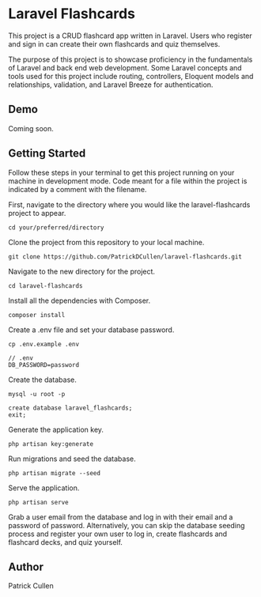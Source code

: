 # Laravel Flashcards

This project is a CRUD flashcard app written in Laravel. Users who register and sign in 
can create their own flashcards and quiz themselves.

The purpose of this project is to showcase proficiency in the fundamentals of Laravel 
and back end web development. Some Laravel concepts and tools used for this project 
include routing, controllers, Eloquent models and relationships, validation, and 
Laravel Breeze for authentication.

## Demo

Coming soon.

## Getting Started

Follow these steps in your terminal to get this project running on your machine in development mode.
Code meant for a file within the project is indicated by a comment with the filename.

First, navigate to the directory where you would like the laravel-flashcards project to appear.

```
cd your/preferred/directory
```

Clone the project from this repository to your local machine.

```
git clone https://github.com/PatrickDCullen/laravel-flashcards.git
```

Navigate to the new directory for the project.

```
cd laravel-flashcards
```

Install all the dependencies with Composer.

```
composer install
```

Create a .env file and set your database password.

```
cp .env.example .env
```
```
// .env
DB_PASSWORD=password
```

Create the database.

```
mysql -u root -p
```
```
create database laravel_flashcards;
exit;
```

Generate the application key.

```
php artisan key:generate
```

Run migrations and seed the database. 

```
php artisan migrate --seed
```

Serve the application.
```
php artisan serve
```

Grab a user email from the database and log in with their email and a password of password. Alternatively, you can
skip the database seeding process and register your own user to log in, create flashcards and flashcard decks, and quiz yourself.

## Author

Patrick Cullen
